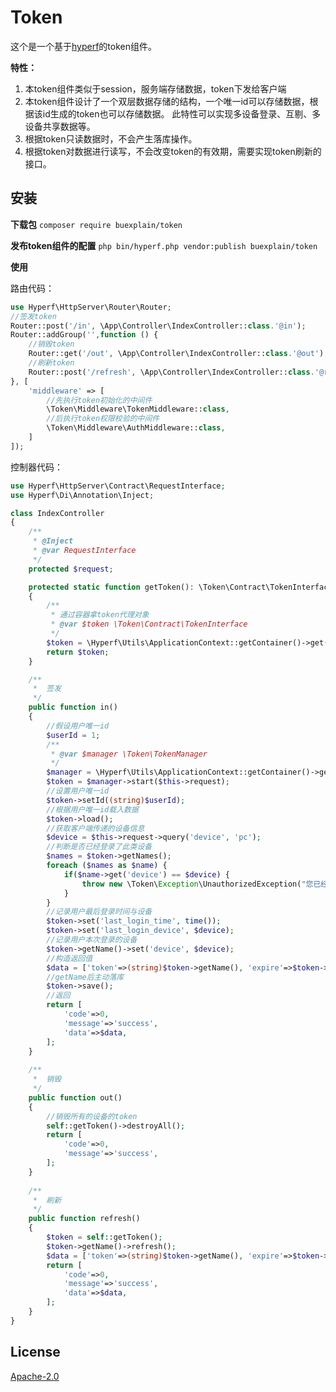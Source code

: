 # Token
这个是一个基于[hyperf](https://github.com/hyperf/hyperf "hyperf")的token组件。

**特性：**
1. 本token组件类似于session，服务端存储数据，token下发给客户端
2. 本token组件设计了一个双层数据存储的结构，一个唯一id可以存储数据，根据该id生成的token也可以存储数据。
   此特性可以实现多设备登录、互剔、多设备共享数据等。
3. 根据token只读数据时，不会产生落库操作。
4. 根据token对数据进行读写，不会改变token的有效期，需要实现token刷新的接口。

## 安装

**下载包** `composer require buexplain/token`

**发布token组件的配置** `php bin/hyperf.php vendor:publish buexplain/token`

**使用**

路由代码：

```php
use Hyperf\HttpServer\Router\Router;
//签发token
Router::post('/in', \App\Controller\IndexController::class.'@in');
Router::addGroup('',function () {
    //销毁token
    Router::get('/out', \App\Controller\IndexController::class.'@out');
    //刷新token
    Router::post('/refresh', \App\Controller\IndexController::class.'@refresh');
}, [
    'middleware' => [
        //先执行token初始化的中间件
        \Token\Middleware\TokenMiddleware::class,
        //后执行token权限校验的中间件
        \Token\Middleware\AuthMiddleware::class,
    ]
]);
```

控制器代码：

```php
use Hyperf\HttpServer\Contract\RequestInterface;
use Hyperf\Di\Annotation\Inject;

class IndexController
{
    /**
     * @Inject
     * @var RequestInterface
     */
    protected $request;

    protected static function getToken(): \Token\Contract\TokenInterface
    {
        /**
         * 通过容器拿token代理对象
         * @var $token \Token\Contract\TokenInterface
         */
        $token = \Hyperf\Utils\ApplicationContext::getContainer()->get(\Token\Contract\TokenInterface::class);
        return $token;
    }

    /**
     *  签发
     */
    public function in()
    {
        //假设用户唯一id
        $userId = 1;
        /**
         * @var $manager \Token\TokenManager
         */
        $manager = \Hyperf\Utils\ApplicationContext::getContainer()->get(\Token\TokenManager::class);
        $token = $manager->start($this->request);
        //设置用户唯一id
        $token->setId((string)$userId);
        //根据用户唯一id载入数据
        $token->load();
        //获取客户端传递的设备信息
        $device = $this->request->query('device', 'pc');
        //判断是否已经登录了此类设备
        $names = $token->getNames();
        foreach ($names as $name) {
            if($name->get('device') == $device) {
                throw new \Token\Exception\UnauthorizedException("您已经登录了设备：{$device}");
            }
        }
        //记录用户最后登录时间与设备
        $token->set('last_login_time', time());
        $token->set('last_login_device', $device);
        //记录用户本次登录的设备
        $token->getName()->set('device', $device);
        //构造返回值
        $data = ['token'=>(string)$token->getName(), 'expire'=>$token->getName()->expire(), 'sysTime'=>time()];
        //getName后主动落库
        $token->save();
        //返回
        return [
            'code'=>0,
            'message'=>'success',
            'data'=>$data,
        ];
    }
    
    /**
     *  销毁
     */
    public function out()
    {
        //销毁所有的设备的token
        self::getToken()->destroyAll();
        return [
            'code'=>0,
            'message'=>'success',
        ];
    }
    
    /**
     *  刷新
     */    
    public function refresh()
    {
        $token = self::getToken();
        $token->getName()->refresh();
        $data = ['token'=>(string)$token->getName(), 'expire'=>$token->getName()->expire(), 'sysTime'=>time()];
        return [
            'code'=>0,
            'message'=>'success',
            'data'=>$data,
        ];
    }
}
```

## License
[Apache-2.0](http://www.apache.org/licenses/LICENSE-2.0.html)
